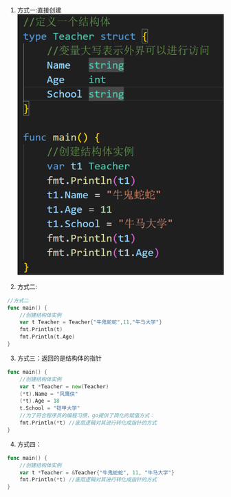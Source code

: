 1. 方式一:直接创建
![alt text](image.png)

2. 方式二:
```go
//方式二
func main() {
	//创建结构体实例
	var t Teacher = Teacher{"牛鬼蛇蛇",11,"牛马大学"}
	fmt.Println(t)
	fmt.Println(t.Age)
}

```

3. 方式三：返回的是结构体的指针
```go
func main() {
	//创建结构体实例
	var t *Teacher = new(Teacher)
	(*t).Name = "风鹰侠"
	(*t).Age = 18
	t.School = "铠甲大学"
	//为了符合程序员的编程习惯，go提供了简化的赋值方式：
	fmt.Println(*t) //底层逻辑对其进行转化成指针的方式
}

```
4. 方式四：
```go
func main() {
	//创建结构体实例
	var t *Teacher = &Teacher{"牛鬼蛇蛇", 11, "牛马大学"}
	fmt.Println(*t) //底层逻辑对其进行转化成指针的方式
}

```